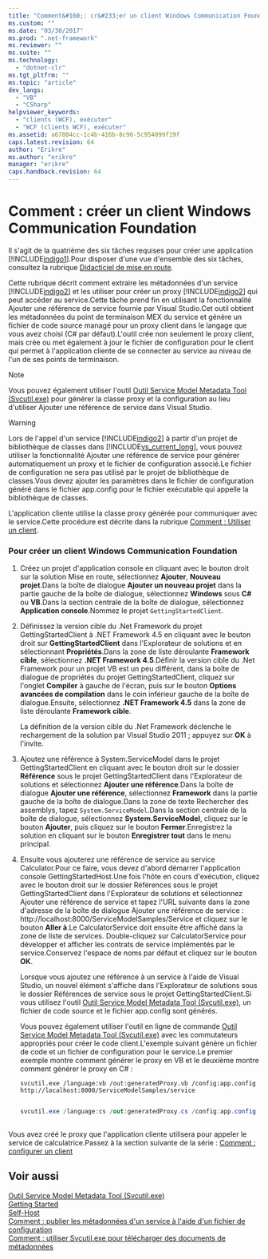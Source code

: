 ```yaml
---
title: "Comment&#160;: cr&#233;er un client Windows Communication Foundation | Microsoft Docs"
ms.custom: ""
ms.date: "03/30/2017"
ms.prod: ".net-framework"
ms.reviewer: ""
ms.suite: ""
ms.technology: 
  - "dotnet-clr"
ms.tgt_pltfrm: ""
ms.topic: "article"
dev_langs: 
  - "VB"
  - "CSharp"
helpviewer_keywords: 
  - "clients (WCF), exécuter"
  - "WCF (clients WCF), exécuter"
ms.assetid: a67884cc-1c4b-416b-8c96-5c954099f19f
caps.latest.revision: 64
author: "Erikre"
ms.author: "erikre"
manager: "erikre"
caps.handback.revision: 64
---
```

# Comment&#160;: cr&#233;er un client Windows Communication Foundation
Il s'agit de la quatrième des six tâches requises pour créer une application [!INCLUDE[indigo1](../../../includes/indigo1-md.md)].Pour disposer d'une vue d'ensemble des six tâches, consultez la rubrique [Didacticiel de mise en route](../../../docs/framework/wcf/getting-started-tutorial.md).  
  
 Cette rubrique décrit comment extraire les métadonnées d'un service [!INCLUDE[indigo2](../../../includes/indigo2-md.md)] et les utiliser pour créer un proxy [!INCLUDE[indigo2](../../../includes/indigo2-md.md)] qui peut accéder au service.Cette tâche prend fin en utilisant la fonctionnalité Ajouter une référence de service fournie par Visual Studio.Cet outil obtient les métadonnées du point de terminaison MEX du service et génère un fichier de code source managé pour un proxy client dans le langage que vous avez choisi \(C\# par défaut\).L'outil crée non seulement le proxy client, mais crée ou met également à jour le fichier de configuration pour le client qui permet à l'application cliente de se connecter au service au niveau de l'un de ses points de terminaison.  
  
> [!NOTE]
>  Vous pouvez également utiliser l'outil [Outil Service Model Metadata Tool \(Svcutil.exe\)](../../../docs/framework/wcf/servicemodel-metadata-utility-tool-svcutil-exe.md) pour générer la classe proxy et la configuration au lieu d'utiliser Ajouter une référence de service dans Visual Studio.  
  
> [!WARNING]
>  Lors de l'appel d'un service [!INCLUDE[indigo2](../../../includes/indigo2-md.md)] à partir d'un projet de bibliothèque de classes dans [!INCLUDE[vs_current_long](../../../includes/vs-current-long-md.md)], vous pouvez utiliser la fonctionnalité Ajouter une référence de service pour générer automatiquement un proxy et le fichier de configuration associé.Le fichier de configuration ne sera pas utilisé par le projet de bibliothèque de classes.Vous devez ajouter les paramètres dans le fichier de configuration généré dans le fichier app.config pour le fichier exécutable qui appelle la bibliothèque de classes.  
  
 L'application cliente utilise la classe proxy générée pour communiquer avec le service.Cette procédure est décrite dans la rubrique [Comment : Utiliser un client](../../../docs/framework/wcf/how-to-use-a-wcf-client.md).  
  
### Pour créer un client Windows Communication Foundation  
  
1.  Créez un projet d'application console en cliquant avec le bouton droit sur la solution Mise en route, sélectionnez **Ajouter**, **Nouveau projet**.Dans la boîte de dialogue **Ajouter un nouveau projet** dans la partie gauche de la boîte de dialogue, sélectionnez **Windows** sous **C\#** ou **VB**.Dans la section centrale de la boîte de dialogue, sélectionnez **Application console**.Nommez le projet `GettingStartedClient`.  
  
2.  Définissez la version cible du .Net Framework du projet GettingStartedClient à .NET Framework 4.5 en cliquant avec le bouton droit sur **GettingStartedClient** dans l'Explorateur de solutions et en sélectionnant **Propriétés**.Dans la zone de liste déroulante **Framework cible**, sélectionnez **.NET Framework 4.5**.Définir la version cible du .Net Framework pour un projet VB est un peu différent, dans la boîte de dialogue de propriétés du projet GettingStartedClient, cliquez sur l'onglet **Compiler** à gauche de l'écran, puis sur le bouton **Options avancées de compilation** dans le coin inférieur gauche de la boîte de dialogue.Ensuite, sélectionnez **.NET Framework 4.5** dans la zone de liste déroulante **Framework cible**.  
  
     La définition de la version cible du .Net Framework déclenche le rechargement de la solution par Visual Studio 2011 ; appuyez sur **OK** à l'invite.  
  
3.  Ajoutez une référence à System.ServiceModel dans le projet GettingStartedClient en cliquant avec le bouton droit sur le dossier **Référence** sous le projet GettingStartedClient dans l'Explorateur de solutions et sélectionnez **Ajouter une référence**.Dans la boîte de dialogue **Ajouter une référence**, sélectionnez **Framework** dans la partie gauche de la boîte de dialogue.Dans la zone de texte Rechercher des assemblys, tapez `System.ServiceModel`.Dans la section centrale de la boîte de dialogue, sélectionnez **System.ServiceModel**, cliquez sur le bouton **Ajouter**, puis cliquez sur le bouton **Fermer**.Enregistrez la solution en cliquant sur le bouton **Enregistrer tout** dans le menu principal.  
  
4.  Ensuite vous ajouterez une référence de service au service Calculator.Pour ce faire, vous devez d'abord démarrer l'application console GettingStartedHost.Une fois l'hôte en cours d'exécution, cliquez avec le bouton droit sur le dossier Références sous le projet GettingStartedClient dans l'Explorateur de solutions et sélectionnez Ajouter une référence de service et tapez l'URL suivante dans la zone d'adresse de la boîte de dialogue Ajouter une référence de service : http:\/\/localhost:8000\/ServiceModelSamples\/Service et cliquez sur le bouton **Aller à**.Le CalculatorService doit ensuite être affiché dans la zone de liste de services. Double\-cliquez sur CalculatorService pour développer et afficher les contrats de service implémentés par le service.Conservez l'espace de noms par défaut et cliquez sur le bouton **OK**.  
  
     Lorsque vous ajoutez une référence à un service à l'aide de Visual Studio, un nouvel élément s'affiche dans l'Explorateur de solutions sous le dossier Références de service sous le projet GettingStartedClient.Si vous utilisez l'outil [Outil Service Model Metadata Tool \(Svcutil.exe\)](../../../docs/framework/wcf/servicemodel-metadata-utility-tool-svcutil-exe.md), un fichier de code source et le fichier app.config sont générés.  
  
     Vous pouvez également utiliser l'outil en ligne de commande [Outil Service Model Metadata Tool \(Svcutil.exe\)](../../../docs/framework/wcf/servicemodel-metadata-utility-tool-svcutil-exe.md) avec les commutateurs appropriés pour créer le code client.L'exemple suivant génère un fichier de code et un fichier de configuration pour le service.Le premier exemple montre comment générer le proxy en VB et le deuxième montre comment générer le proxy en C\# :  
  
    ```  
    svcutil.exe /language:vb /out:generatedProxy.vb /config:app.config http://localhost:8000/ServiceModelSamples/service  
  
    ```  
  
    ```csharp  
    svcutil.exe /language:cs /out:generatedProxy.cs /config:app.config http://localhost:8000/ServiceModelSamples/service  
  
    ```  
  
 Vous avez créé le proxy que l'application cliente utilisera pour appeler le service de calculatrice.Passez à la section suivante de la série : [Comment : configurer un client](../../../docs/framework/wcf/how-to-configure-a-basic-wcf-client.md)  
  
## Voir aussi  
 [Outil Service Model Metadata Tool \(Svcutil.exe\)](../../../docs/framework/wcf/servicemodel-metadata-utility-tool-svcutil-exe.md)   
 [Getting Started](../../../docs/framework/wcf/samples/getting-started-sample.md)   
 [Self\-Host](../../../docs/framework/wcf/samples/self-host.md)   
 [Comment : publier les métadonnées d'un service à l'aide d'un fichier de configuration](../../../docs/framework/wcf/feature-details/how-to-publish-metadata-for-a-service-using-a-configuration-file.md)   
 [Comment : utiliser Svcutil.exe pour télécharger des documents de métadonnées](../../../docs/framework/wcf/feature-details/how-to-use-svcutil-exe-to-download-metadata-documents.md)
